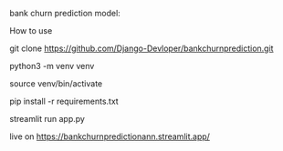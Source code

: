 bank churn prediction model:

How to use

git clone  https://github.com/Django-Devloper/bankchurnprediction.git

python3 -m venv venv

source venv/bin/activate

pip install -r requirements.txt

streamlit run app.py

live on https://bankchurnpredictionann.streamlit.app/

